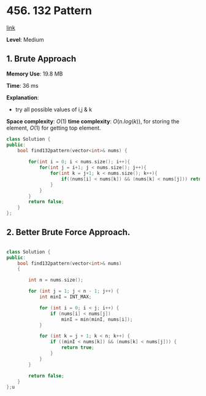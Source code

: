 # 456. 132 Pattern

[link](https://leetcode.com/problems/132-pattern/)

**Level**: Medium 


## 1. Brute Approach

**Memory Use**:  19.8 MB

**Time**: 36 ms

**Explanation**:
-    try all possible values of i,j & k


**Space complexity**: $O(1)$
**time complexity**: $O(n.log(k))$, for storing the element, $O(1)$ for getting top element.

```cpp
class Solution {
public:
    bool find132pattern(vector<int>& nums) {
        
        for(int i = 0; i < nums.size(); i++){
            for(int j = i+1; j < nums.size(); j++){
                for(int k = j+1; k < nums.size(); k++){
                    if((nums[i] < nums[k]) && (nums[k] < nums[j])) return true;
                }
            }
        } 
        return false;
    }
};

```

## 2. Better Brute Force Approach.
```cpp

class Solution {
public:
    bool find132pattern(vector<int>& nums)
    {

        int n = nums.size();

        for (int j = 1; j < n - 1; j++) {
            int minI = INT_MAX;

            for (int i = 0; i < j; i++) {
                if (nums[i] < nums[j])
                    minI = min(minI, nums[i]);
            }

            for (int k = j + 1; k < n; k++) {
                if ((minI < nums[k]) && (nums[k] < nums[j])) {
                    return true;
                }
            }
        }

        return false;
    }
};u
```

